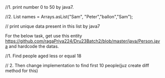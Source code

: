 //1. print number 0 to 50 by java7.

//2. List<String> names = Arrays.asList("Sam", "Peter","ballon","Sam");

// print unique data present in this list by java7

For the below task, get use this entity https://github.com/ragaPriya224/Dru23Batch2/blob/master/java/Person.java  and hardcode the datas. 

//1. Find people aged less or equal 18

// 2. Then change implementation to find first 10 people(juz create diff method for this)


